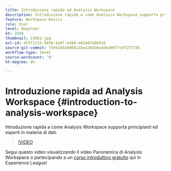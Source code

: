 ```yaml
---
title: Introduzione rapida ad Analysis Workspace
description: Introduzione rapida a come Analysis Workspace supporta principianti ed esperti in materia di dati.
feature: Workspace Basics
role: User
level: Beginner
kt: 3268
thumbnail: 23961.jpg
exl-id: df3f1215-0458-4a9f-b408-e62e07a0b919
source-git-commit: 75462db3406811be3264b0a4dbdd6f7cdf257736
workflow-type: tm+mt
source-wordcount: '0'
ht-degree: 0%

---
```


# Introduzione rapida ad Analysis Workspace {#introduction-to-analysis-workspace}

Introduzione rapida a come Analysis Workspace supporta principianti ed esperti in materia di dati.

>[!VIDEO](https://video.tv.adobe.com/v/28165/?quality=12&learn=on)

Segui questo video visualizzando il video Panoramica di Analysis Workspace o partecipando a un [corso introduttivo gratuito](https://experienceleague.adobe.com/?recommended=Analytics-U-1-2020.1.workspace&lang=it) qui in Experience League!
